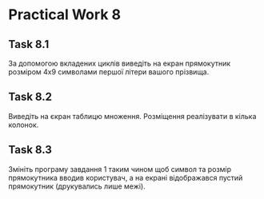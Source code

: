# Practical Work 8

## Task 8.1
За допомогою вкладених циклів виведіть на екран прямокутник розміром 4х9 символами першої літери вашого прізвища.

## Task 8.2
Виведіть на єкран таблицю множення. Розміщення реалізувати в кілька колонок.

## Task 8.3
Змініть програму завдання 1 таким чином щоб символ та розмір прямокутника вводив користувач, а на екрані відображався пустий прямокутник (друкувались лише межі).